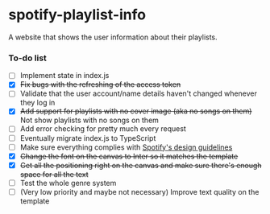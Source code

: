 # spotify-playlist-info
A website that shows the user information about their playlists.

### To-do list
- [ ] Implement state in index.js
- [x] ~~Fix bugs with the refreshing of the access token~~
- [ ] Validate that the user account/name details haven't changed whenever they log in
- [x] ~~Add support for playlists with no cover image (aka no songs on them)~~ Not show playlists with no songs on them
- [ ] Add error checking for pretty much every request
- [ ] Eventually migrate index.js to TypeScript
- [ ] Make sure everything complies with [Spotify's design guidelines](https://developer.spotify.com/documentation/design)
- [x] ~~Change the font on the canvas to Inter so it matches the template~~
- [x] ~~Get all the positioning right on the canvas and make sure there's enough space for all the text~~
- [ ] Test the whole genre system
- [ ] (Very low priority and maybe not necessary) Improve text quality on the template